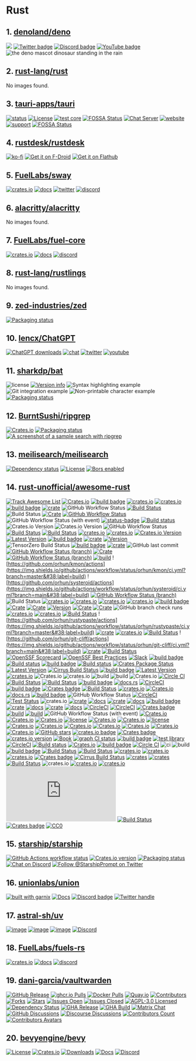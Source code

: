 <!-- 这是由脚本自动生成的文件，请勿直接修改此文件！ -->

# Rust

## 1. [denoland/deno](https://github.com/denoland/deno)

[![](https://img.shields.io/crates/v/deno.svg)](https://crates.io/crates/deno)
[![Twitter badge](https://img.shields.io/twitter/follow/deno_land.svg?style=social&#38;label=Follow)](https://twitter.com/intent/follow?screen_name=deno_land)
[![Discord badge](https://img.shields.io/discord/684898665143206084?logo=discord&#38;style=social)](https://discord.gg/deno)
[![YouTube badge](https://img.shields.io/youtube/channel/subscribers/UCqC2G2M-rg4fzg1esKFLFIw?style=social)](https://www.youtube.com/@deno_land)
![the deno mascot dinosaur standing in the rain](https://deno.land/logo.svg)

## 2. [rust-lang/rust](https://github.com/rust-lang/rust)

No images found.

## 3. [tauri-apps/tauri](https://github.com/tauri-apps/tauri)

[![status](https://img.shields.io/badge/status-stable-blue.svg)](https://github.com/tauri-apps/tauri/tree/dev)
[![License](https://img.shields.io/badge/License-MIT%20or%20Apache%202-green.svg)](https://opencollective.com/tauri)
[![test core](https://img.shields.io/github/actions/workflow/status/tauri-apps/tauri/test-core.yml?label=test%20core&#38;logo=github)](https://github.com/tauri-apps/tauri/actions/workflows/test-core.yml)
[![FOSSA Status](https://app.fossa.com/api/projects/git%2Bgithub.com%2Ftauri-apps%2Ftauri.svg?type=shield)](https://app.fossa.com/projects/git%2Bgithub.com%2Ftauri-apps%2Ftauri?ref=badge_shield)
[![Chat Server](https://img.shields.io/badge/chat-discord-7289da.svg)](https://discord.gg/SpmNs4S)
[![website](https://img.shields.io/badge/website-tauri.app-purple.svg)](https://tauri.app)
[![support](https://img.shields.io/badge/sponsor-Open%20Collective-blue.svg)](https://opencollective.com/tauri)
[![FOSSA Status](https://app.fossa.com/api/projects/git%2Bgithub.com%2Ftauri-apps%2Ftauri.svg?type=large)](https://app.fossa.com/projects/git%2Bgithub.com%2Ftauri-apps%2Ftauri?ref=badge_large)

## 4. [rustdesk/rustdesk](https://github.com/rustdesk/rustdesk)

[![ko-fi](https://ko-fi.com/img/githubbutton_sm.svg)](https://ko-fi.com/I2I04VU09)
[![Get it on F-Droid](https://f-droid.org/badge/get-it-on.png)](https://f-droid.org/en/packages/com.carriez.flutter_hbb)
[![Get it on Flathub](https://flathub.org/api/badge?svg&#38;locale=en)](https://flathub.org/apps/com.rustdesk.RustDesk)

## 5. [FuelLabs/sway](https://github.com/FuelLabs/sway)

[![crates.io](https://img.shields.io/crates/v/forc?label=latest)](https://crates.io/crates/forc)
[![docs](https://docs.rs/forc/badge.svg)](https://docs.rs/forc/)
[![twitter](https://img.shields.io/twitter/follow/SwayLang)](https://x.com/SwayLang)
[![discord](https://img.shields.io/badge/chat%20on-discord-orange?&#38;logo=discord&#38;logoColor=ffffff&#38;color=7389D8&#38;labelColor=6A7EC2)](https://discord.gg/xfpK4Pe)

## 6. [alacritty/alacritty](https://github.com/alacritty/alacritty)

No images found.

## 7. [FuelLabs/fuel-core](https://github.com/FuelLabs/fuel-core)

[![crates.io](https://img.shields.io/crates/v/fuel-core?label=latest)](https://crates.io/crates/fuel-core)
[![docs](https://docs.rs/fuel-core/badge.svg)](https://docs.rs/fuel-core/)
[![discord](https://img.shields.io/badge/chat%20on-discord-orange?&#38;logo=discord&#38;logoColor=ffffff&#38;color=7389D8&#38;labelColor=6A7EC2)](https://discord.gg/xfpK4Pe)

## 8. [rust-lang/rustlings](https://github.com/rust-lang/rustlings)

No images found.

## 9. [zed-industries/zed](https://github.com/zed-industries/zed)

[![Packaging status](https://repology.org/badge/vertical-allrepos/zed-editor.svg?minversion=0.143.5)](https://repology.org/project/zed-editor/versions)

## 10. [lencx/ChatGPT](https://github.com/lencx/ChatGPT)

[![ChatGPT downloads](https://img.shields.io/github/downloads/lencx/ChatGPT/total.svg?style=flat-square)](https://github.com/lencx/ChatGPT/releases)
[![chat](https://img.shields.io/badge/chat-discord-blue?style=flat&#38;logo=discord)](https://discord.gg/aPhCRf4zZr)
[![twitter](https://img.shields.io/badge/follow-lencx__-blue?style=flat&#38;logo=Twitter)](https://twitter.com/lencx_)
[![youtube](https://img.shields.io/youtube/channel/subscribers/UC__gTZL-OZKDPic7s_6Ntgg?style=social)](https://www.youtube.com/@lencx)

## 11. [sharkdp/bat](https://github.com/sharkdp/bat)

![license](https://img.shields.io/crates/l/bat.svg)
[![Version info](https://img.shields.io/crates/v/bat.svg?colorB=319e8c)](https://crates.io/crates/bat)
![Syntax highlighting example](https://imgur.com/rGsdnDe.png)
![Git integration example](https://i.imgur.com/2lSW4RE.png)
![Non-printable character example](https://i.imgur.com/WndGp9H.png)
[![Packaging status](https://repology.org/badge/vertical-allrepos/bat-cat.svg?columns=3&#38;exclude_unsupported=1)](https://repology.org/project/bat-cat/versions)

## 12. [BurntSushi/ripgrep](https://github.com/BurntSushi/ripgrep)

[![Crates.io](https://img.shields.io/crates/v/ripgrep.svg)](https://crates.io/crates/ripgrep)
[![Packaging status](https://repology.org/badge/tiny-repos/ripgrep.svg)](https://repology.org/project/ripgrep/badges)
[![A screenshot of a sample search with ripgrep](https://burntsushi.net/stuff/ripgrep1.png)](https://burntsushi.net/stuff/ripgrep1.png)

## 13. [meilisearch/meilisearch](https://github.com/meilisearch/meilisearch)

[![Dependency status](https://deps.rs/repo/github/meilisearch/meilisearch/status.svg)](https://deps.rs/repo/github/meilisearch/meilisearch)
[![License](https://img.shields.io/badge/license-MIT-informational)](https://github.com/meilisearch/meilisearch/blob/main/LICENSE)
[![Bors enabled](https://bors.tech/images/badge_small.svg)](https://ms-bors.herokuapp.com/repositories/52)

## 14. [rust-unofficial/awesome-rust](https://github.com/rust-unofficial/awesome-rust)

[![Track Awesome List](https://www.trackawesomelist.com/badge.svg)](https://www.trackawesomelist.com/rust-unofficial/awesome-rust/)
[![Crates.io](https://img.shields.io/crates/v/arti.svg)](https://crates.io/crates/arti)
[![build badge](https://img.shields.io/badge/crates.io-v0.2.0-orange.svg)](https://crates.io/crates/boringtun)
[![crates.io](https://img.shields.io/crates/v/dipc)](https://crates.io/crates/dipc)
[![crates.io](https://img.shields.io/crates/v/easytier)](https://crates.io/crates/easytier)
[![build badge](https://img.shields.io/github/actions/workflow/status/gyulyvgc/sniffnet/rust.yml?logo=github)](https://github.com/GyulyVGC/sniffnet/blob/main/.github/workflows/rust.yml)
[![crate](https://img.shields.io/crates/v/sniffnet?logo=rust)](https://crates.io/crates/sniffnet)
![GitHub Workflow Status](https://img.shields.io/github/workflow/status/starkware-libs/cairo/CI?style=flat-square&#38;logo=github)
[![Build Status](https://img.shields.io/circleci/build/gh/ChainSafe/forest/main?branch=master)](https://app.circleci.com/pipelines/github/ChainSafe/forest?branch=main)
![Build Status](https://img.shields.io/github/workflow/status/foundry-rs/foundry/test?style=flat-square)
[![Crate](https://img.shields.io/crates/v/lightning.svg?logo=rust)](https://crates.io/crates/lightning)
[![GitHub Workflow Status](https://img.shields.io/github/actions/workflow/status/cozodb/cozo/build.yml?branch=main)](https://github.com/cozodb/cozo/actions/workflows/build.yml)
![GitHub Workflow Status (with event)](https://img.shields.io/github/actions/workflow/status/dbpunk-labs/db3/ci.yml?branch=main&#38;style=flat-square)
[![status-badge](https://woodpecker.deuxfleurs.fr/api/badges/1/status.svg)](https://woodpecker.deuxfleurs.fr/repos/1)
[![Build status](https://badge.buildkite.com/97d6604e015bf633d1c2a12d166bb46f3b43a927d3952c999a.svg?branch=main)](https://buildkite.com/materialize/test)
![Crates.io Version](https://img.shields.io/crates/v/oxigraph?logo=Rust)
![Crates.io Version](https://img.shields.io/crates/v/qrlew?logo=Rust)
![GitHub Workflow Status](https://img.shields.io/github/workflow/status/skytable/skytable/Tests?style=flat-square)
[![Build Status](https://img.shields.io/github/workflow/status/surrealdb/surrealdb/Continuous%20integration/main)](https://github.com/surrealdb/surrealdb/actions)
[![Build Status](https://ci.pingcap.net/job/tikv_ghpr_test/badge/icon)](https://ci.pingcap.net/job/tikv_ghpr_test/)
[![crates.io](https://img.shields.io/crates/v/tonbo.svg)](https://crates.io/crates/tonbo)
[![crates.io](https://img.shields.io/crates/v/usearch.svg)](https://crates.io/crates/usearch)
[![Crates.io Version](https://img.shields.io/crates/v/valentinus)](https://crates.io/crates/valentinus)
[![Latest Version](https://img.shields.io/crates/v/broot.svg)](https://crates.io/crates/broot)
[![build badge](https://img.shields.io/github/actions/workflow/status/mtkennerly/ludusavi/main.yaml?logo=github)](https://github.com/mtkennerly/ludusavi/actions/workflows/main.yaml)
[![crate](https://img.shields.io/crates/v/ludusavi?logo=rust)](https://crates.io/crates/ludusavi)
[![Version](https://img.shields.io/crates/v/oxipng.svg)](https://crates.io/crates/oxipng)
![TensorZero Build Status](https://img.shields.io/github/check-runs/tensorzero/tensorzero/main)
[![build badge](https://img.shields.io/github/workflow/status/theseus-os/Theseus/Documentation?label=docs%20build)](https://www.theseus-os.com/Theseus/book/index.html)
[![crate](https://img.shields.io/crates/v/rebos?logo=rust)](https://crates.io/crates/rebos)
![GitHub last commit](https://img.shields.io/github/last-commit/juspay/hyperswitch?style=flat-square)
[![GitHub Workflow Status (branch)](https://img.shields.io/github/workflow/status/ClementTsang/bottom/ci/master)](https://github.com/ClementTsang/bottom/actions?query=branch%3Amaster)
[![Crate](https://img.shields.io/crates/v/brush-shell.svg?logo=rust)](https://crates.io/crates/brush-shell)
[![GitHub Workflow Status (branch)](https://img.shields.io/github/workflow/status/vrmiguel/bustd/build-and-test)](https://github.com/vrmiguel/bustd/actions?query=branch%3Amaster)
[![build](https://img.shields.io/github/workflow/status/nickgerace/gfold/merge/main)](https://github.com/nickgerace/gfold/actions?query=workflow%3Amerge+branch%3Amain)
![https://github.com/orhun/kmon/actions](https://img.shields.io/github/actions/workflow/status/orhun/kmon/ci.yml?branch=master&#38;label=build)
![https://github.com/orhun/systeroid/actions](https://img.shields.io/github/actions/workflow/status/orhun/systeroid/ci.yml?branch=main&#38;label=build)
[![GitHub Workflow Status (branch)](https://img.shields.io/github/workflow/status/ouch-org/ouch/build-and-test)](https://github.com/ouch-org/ouch/actions?query=branch%3Amaster)
![Build Status](https://img.shields.io/github/actions/workflow/status/stav121/tasklet/rust.yml)
[![crates.io](https://img.shields.io/crates/v/stringzilla.svg)](https://crates.io/crates/stringzilla)
[![crates.io](https://img.shields.io/crates/v/complate.svg)](https://crates.io/crates/complate)
[![crates.io](https://img.shields.io/crates/d/complate?label=crates.io%20downloads)](https://crates.io/crates/complate)
[![crates.io](https://img.shields.io/crates/v/melody_compiler?label=compiler)](https://crates.io/crates/melody_compiler)
[![build badge](https://ci.appveyor.com/api/projects/status/9mlfpfru3ng4c689/branch/master?svg=true)](https://ci.appveyor.com/project/evansmurithi/cloak)
[![Crate](https://img.shields.io/crates/v/rucola-notes.svg?logo=rust)](https://crates.io/crates/rucola-notes)
[![Crate](https://img.shields.io/crates/v/rust-parallel.svg?logo=rust)](https://crates.io/crates/rust-parallel)
[![Version](https://img.shields.io/crates/v/rustic-rs.svg)](https://crates.io/crates/rustic-rs)
[![Crate](https://img.shields.io/crates/v/suckit.svg?logo=rust)](https://crates.io/crates/suckit)
[![Crate](https://img.shields.io/crates/v/tailtales.svg?logo=rust)](https://crates.io/crates/tailtales)
![GitHub branch check runs](https://img.shields.io/github/check-runs/alexpasmantier/television/main)
[![crates.io](https://img.shields.io/crates/v/wthrr?logo=rust)](https://crates.io/crates/wthrr)
[![crates.io](https://img.shields.io/crates/v/xiu.svg)](https://crates.io/crates/xiu)
[![Build Status](https://cloud.drone.io/api/badges/LemmyNet/lemmy/status.svg)](https://cloud.drone.io/LemmyNet/lemmy)
![https://github.com/orhun/rustypaste/actions](https://img.shields.io/github/actions/workflow/status/orhun/rustypaste/ci.yml?branch=master&#38;label=build)
[![crate](https://img.shields.io/crates/v/create-rust-app.svg)](https://crates.io/crates/create-rust-app)
[![crates.io](https://img.shields.io/crates/v/fzf-make?style=flatflat-square)](https://crates.io/crates/fzf-make)
[![Build Status](https://dev.azure.com/cargo-geiger/cargo-geiger/_apis/build/status/geiger-rs.cargo-geiger?branchName=master)](https://dev.azure.com/cargo-geiger/cargo-geiger/_build/latest?definitionId=1&#38;branchName=master)
![https://github.com/orhun/git-cliff/actions](https://img.shields.io/github/actions/workflow/status/orhun/git-cliff/ci.yml?branch=main&#38;label=build)
[![crate](https://img.shields.io/crates/v/intelli-shell.svg)](https://crates.io/crates/intelli-shell)
[![Build Status](https://cloud.drone.io/api/badges/igor-petruk/scriptisto/status.svg)](https://cloud.drone.io/igor-petruk/scriptisto)
[![OpenSSF Scorecard](https://api.securityscorecards.dev/projects/github.com/TraceMachina/nativelink/badge)](https://securityscorecards.dev/viewer/?uri=github.com/TraceMachina/nativelink)
[![OpenSSF Best Practices](https://www.bestpractices.dev/projects/8050/badge)](https://www.bestpractices.dev/projects/8050)
[![Slack](https://img.shields.io/badge/slack--channel-blue?logo=slack)](https://nativelink.slack.com/join/shared_invite/zt-281qk1ho0-krT7HfTUIYfQMdwflRuq7A#/shared-invite/email)
[![build badge](https://img.shields.io/badge/github-dtolnay/cxx-8da0cb?style=for-the-badge&#38;labelColor=555555&#38;logo=github)](https://github.com/dtolnay/cxx)
[![Build status](https://ci.appveyor.com/api/projects/status/uu76vmcrwnjqra0u/branch/master?svg=true)](https://ci.appveyor.com/project/mystor/rust-cpp/branch/master)
[![build badge](https://ci.appveyor.com/api/projects/status/d2lxlincwninhsng?svg=true)](https://ci.appveyor.com/project/dgriffen/rls-vs2017)
[![Build status](https://ci.appveyor.com/api/projects/status/5nw5no10jj0y4p3f?svg=true)](https://ci.appveyor.com/project/vosen/visualrust)
[![Crates Package Status](https://img.shields.io/crates/v/polish.svg)](https://crates.io/crates/polish)
[![Latest Version](https://img.shields.io/crates/v/cucumber.svg)](https://crates.io/crates/cucumber)
[![Cirrus Build Status](https://api.cirrus-ci.com/github/asomers/mockall.svg)](https://cirrus-ci.com/github/asomers/mockall)
[![build badge](https://dev.azure.com/alexliesenfeld/httpmock/_apis/build/status/alexliesenfeld.httpmock?branchName=master)](https://dev.azure.com/alexliesenfeld/httpmock/_build/latest?definitionId=2&#38;branchName=master)
[![Latest Version](https://img.shields.io/crates/v/faux.svg)](https://crates.io/crates/faux)
[![crates.io](https://img.shields.io/crates/v/perf_monitor.svg)](https://crates.io/crates/perf_monitor)
![Crates.io](https://img.shields.io/crates/v/radiate)
![crates.io](https://img.shields.io/crates/v/deltaml.svg)
![build](https://img.shields.io/github/actions/workflow/status/blackportal-ai/delta/core.yml?branch=master)
![build](https://img.shields.io/github/actions/workflow/status/blackportal-ai/nebula/core.yml?branch=master)
![Crates.io](https://img.shields.io/crates/v/dfdx)
[![Circle CI](https://circleci.com/gh/maciejkula/rustlearn.svg?style=svg)](https://app.circleci.com/pipelines/github/maciejkula/rustlearn)
[![Build Status](https://img.shields.io/circleci/build/github/smartcorelib/smartcore)](https://smartcorelib.org/)
[![Build Status](https://api.cirrus-ci.com/github/HeroicKatora/oxide-auth.svg?branch=master)](https://cirrus-ci.com/github/HeroicKatora/oxide-auth)
[![build badge](https://circleci.com/gh/Sensirion/lin-bus-rs.svg?style=svg)](https://app.circleci.com/pipelines/github/Sensirion/lin-bus-rs)
[![docs.rs](https://img.shields.io/docsrs/iocraft)](https://docs.rs/iocraft/)
[![CircleCI](https://circleci.com/gh/vstakhov/libucl.svg?style=svg)](https://app.circleci.com/pipelines/github/vstakhov/libucl)
[![build badge](https://circleci.com/gh/cossacklabs/themis/tree/master.svg?style=shield)](https://app.circleci.com/pipelines/github/cossacklabs/themis)
[![Crates badge](https://img.shields.io/crates/v/randomorg.svg)](https://crates.io/crates/randomorg)
[![Build Status](https://img.shields.io/github/workflow/status/amv-dev/yata/Rust?branch=master)](https://github.com/amv-dev/yata/actions?query=workflow%3ARust)
[![crates.io](https://img.shields.io/crates/v/simsimd.svg)](https://crates.io/crates/simsimd)
[![Crates.io](https://img.shields.io/crates/v/egui_graphs)](https://crates.io/crates/egui_graphs)
[![docs.rs](https://img.shields.io/docsrs/egui_graphs)](https://docs.rs/egui_graphs)
[![build badge](https://ci.appveyor.com/api/projects/status/csa78tcumdpnbur2?svg=true)](https://ci.appveyor.com/project/KodrAus/elastic)
![GitHub Workflow Status](https://img.shields.io/github/actions/workflow/status/PoloDB/PoloDB/rust.yml)
[![CircleCI](https://circleci.com/gh/aembke/fred.rs/tree/main.svg?style=svg)](%5Bhttps://circleci.com/gh/aembke/fred.rs/tree/main%5D(https://app.circleci.com/pipelines/github/aembke/fred.rs?branch=main))
[![Test Status](https://img.shields.io/github/workflow/status/Brendonovich/prisma-client-rust/CI?label=tests&#38;style=flat-square)](https://github.com/Brendonovich/prisma-client-rust/actions)
![crates.io](https://img.shields.io/crates/v/njord.svg)
[![crate](https://img.shields.io/crates/v/sea-orm.svg)](https://crates.io/crates/sea-orm)
[![docs](https://img.shields.io/docsrs/sea-orm/latest)](https://docs.rs/sea-orm)
[![crate](https://img.shields.io/crates/v/seaography.svg)](https://crates.io/crates/seaography)
[![docs](https://img.shields.io/docsrs/seaography/latest)](https://docs.rs/seaography)
[![build badge](https://img.shields.io/github/workflow/status/launchbadge/sqlx/Rust/master?style=flat-square)](https://github.com/launchbadge/sqlx)
[![crate](https://img.shields.io/crates/v/sea-query.svg)](https://crates.io/crates/sea-query)
[![docs](https://img.shields.io/docsrs/sea-query/latest)](https://docs.rs/sea-query)
[![crate](https://img.shields.io/crates/v/sea-schema.svg)](https://crates.io/crates/sea-schema)
[![docs](https://img.shields.io/docsrs/sea-schema/latest)](https://docs.rs/sea-schema)
[![CircleCI](https://circleci.com/gh/AgilData/mysql-proxy-rs/tree/master.svg?style=svg)](https://app.circleci.com/pipelines/github/AgilData/mysql-proxy-rs?branch=master)
[![CircleCI](https://circleci.com/gh/blackbeam/mysql_async/tree/master.svg?style=shield)](https://app.circleci.com/pipelines/github/blackbeam/mysql_async?branch=master)
[![Crates badge](https://img.shields.io/crates/v/serde-aux.svg)](https://crates.io/crates/serde-aux)
[![build](https://img.shields.io/github/workflow/status/dtolnay/serde-yaml/CI/master)](https://github.com/dtolnay/serde-yaml/actions?query=branch%3Amaster)
[![build](https://img.shields.io/github/actions/workflow/status/apache/opendal/ci_core.yml?branch=main)](https://github.com/apache/opendal/actions?query=branch%3Amain)
![GitHub Workflow Status (with event)](https://img.shields.io/github/actions/workflow/status/avhz/RustQuant/build.yml)
[![Crates.io](https://img.shields.io/crates/v/bevy.svg)](https://crates.io/crates/bevy)
[![Crates.io](https://img.shields.io/crates/d/bevy.svg)](https://crates.io/crates/bevy)
[![Crates.io](https://img.shields.io/crates/v/fyrox.svg)](https://crates.io/crates/fyrox)
[![license](https://img.shields.io/crates/l/fyrox.svg)](https://github.com/FyroxEngine/Fyrox/blob/master/LICENSE.md)
[![Crates.io](https://img.shields.io/crates/d/fyrox.svg)](https://crates.io/crates/fyrox)
[![Crates.io](https://img.shields.io/crates/v/ggez.svg)](https://crates.io/crates/ggez)
[![license](https://img.shields.io/badge/license-MIT-blue.svg)](https://github.com/ggez/ggez/blob/master/LICENSE)
[![Crates.io](https://img.shields.io/crates/d/ggez.svg)](https://crates.io/crates/ggez)
[![Crates.io](https://img.shields.io/crates/d/kiss3d.svg)](https://crates.io/crates/kiss3d)
[![Crates.io](https://img.shields.io/crates/v/piston.svg?style=flat-square)](https://crates.io/crates/piston)
[![Crates.io](https://img.shields.io/crates/l/piston.svg)](https://github.com/PistonDevelopers/piston/blob/master/LICENSE)
[![Crates.io](https://img.shields.io/crates/d/piston.svg)](https://crates.io/crates/piston)
[![Crates.io](https://img.shields.io/crates/v/gamedig.svg)](https://crates.io/crates/gamedig)
[![Crates.io](https://img.shields.io/crates/d/gamedig.svg)](https://crates.io/crates/gamedig)
[![GitHub stars](https://img.shields.io/github/stars/bedrock-crustaceans/bedrock-rs)](https://github.com/bedrock-crustaceans/bedrock-rs)
[![crates.io badge](https://img.shields.io/crates/v/skillratings)](https://crates.io/crates/skillratings)
[![Crates badge](https://img.shields.io/crates/v/toornament.svg)](https://crates.io/crates/toornament)
[![crates.io version](https://img.shields.io/crates/v/martin.svg)](https://crates.io/crates/martin)
[![Book](https://img.shields.io/badge/docs-Book-informational)](https://maplibre.org/martin/)
[![graph CI status](https://img.shields.io/github/workflow/status/neo4j-labs/graph/CI/main?label=CI)](https://github.com/neo4j-labs/graph/actions/workflows/rust.yml)
[![build badge](https://ci.appveyor.com/api/projects/status/github/sciter-sdk/rust-sciter?svg=true)](https://ci.appveyor.com/project/sciter-sdk/rust-sciter)
[![test library](https://img.shields.io/github/workflow/status/tauri-apps/tauri/test%20library?label=test%20library)](https://github.com/tauri-apps/tauri/actions?query=workflow%3A%22test+library%22)
[![CircleCI](https://circleci.com/gh/estk/log4rs.svg?style=shield)](https://app.circleci.com/pipelines/github/estk/log4rs)
[![Build status](https://img.shields.io/github/actions/workflow/status/redbadger/crux/build.yaml)](https://github.com/redbadger/crux/actions)
[![Crates.io](https://img.shields.io/crates/v/tonic)](https://crates.io/crates/tonic)
[![build badge](https://img.shields.io/github/workflow/status/lemunozm/message-io/message-io%20ci)](https://github.com/lemunozm/message-io/actions?query=workflow%3A%22message-io+ci%22)
[![Circle CI](https://circleci.com/gh/libp2p/rust-libp2p.svg?style=svg)](https://app.circleci.com/pipelines/github/libp2p/rust-libp2p)
![ci](https://img.shields.io/github/actions/workflow/status/aws/s2n-quic/ci.yml?branch=main)
![build](https://img.shields.io/github/actions/workflow/status/cloudflare/quiche/stable.yml?branch=master)
[![build badge](https://dev.azure.com/dochtman/Projects/_apis/build/status/Quinn?branchName=master)](https://dev.azure.com/dochtman/Projects/_build)
[![Build Status](https://img.shields.io/github/actions/workflow/status/tencent/tquic/rust.yml)](https://github.com/Tencent/tquic/actions/workflows/rust.yml)
[![Build Status](https://img.shields.io/github/workflow/status/b23r0/rust-raknet/Rust)](https://github.com/b23r0/rust-raknet/actions/workflows/rust.yml)
[![crates.io](https://img.shields.io/crates/v/pe-sign)](https://crates.io/crates/pe-sign)
[![crates.io](https://img.shields.io/crates/v/wavefront_rs.svg)](https://crates.io/crates/wavefront_rs)
[![crates.io](https://img.shields.io/crates/d/wavefront_rs?label=crates.io%20downloads)](https://crates.io/crates/wavefront_rs)
[![Crates badge](https://img.shields.io/crates/v/thread-priority.svg)](https://crates.io/crates/thread-priority)
[![Cirrus Build Status](https://api.cirrus-ci.com/github/nix-rust/nix.svg)](https://cirrus-ci.com/github/nix-rust/nix)
[![crates](https://img.shields.io/crates/v/fancy-regex.svg)](https://crates.io/crates/fancy-regex)
[![crates](https://img.shields.io/crates/v/decancer.svg)](https://crates.io/crates/decancer)
[![Build Status](https://dev.azure.com/graphql-rust/GraphQL%20Rust/_apis/build/status/graphql-rust.juniper)](https://dev.azure.com/graphql-rust/GraphQL%20Rust/_build/latest?definitionId=1)
![crates.io](https://img.shields.io/crates/v/rookie.svg)
[![crates.io](https://img.shields.io/crates/v/utoipa.svg?label=crates.io&#38;color=orange&#38;logo=rust)](https://crates.io/crates/utoipa)
[![crates.io](https://img.shields.io/crates/v/utoipauto.svg?label=crates.io&#38;color=orange&#38;logo=rust)](https://crates.io/crates/utoipauto)
[![Build Status](https://dev.azure.com/cobalt-org/cobalt-org/_apis/build/status/cobalt.rs?branchName=master)](https://dev.azure.com/cobalt-org/cobalt-org/_build?definitionId=2)
[![Build Status](https://dev.azure.com/getzola/zola/_apis/build/status/getzola.zola?branchName=master)](https://dev.azure.com/getzola/zola/_build)
[![Crates badge](https://img.shields.io/crates/v/urlshortener.svg)](https://crates.io/crates/urlshortener)
[![CC0](https://licensebuttons.net/p/zero/1.0/88x31.png)](https://creativecommons.org/publicdomain/zero/1.0/)

## 15. [starship/starship](https://github.com/starship/starship)

[![GitHub Actions workflow status](https://img.shields.io/github/actions/workflow/status/starship/starship/workflow.yml?branch=master&#38;label=workflow&#38;style=flat-square)](https://github.com/starship/starship/actions)
[![Crates.io version](https://img.shields.io/crates/v/starship?style=flat-square)](https://crates.io/crates/starship)
[![Packaging status](https://img.shields.io/repology/repositories/starship?label=in%20repositories&#38;style=flat-square)](https://repology.org/project/starship/versions)
[![Chat on Discord](https://img.shields.io/discord/567163873606500352?label=discord&#38;logoColor=white&#38;style=flat-square)](https://discord.gg/starship)
[![Follow @StarshipPrompt on Twitter](https://img.shields.io/badge/twitter-@StarshipPrompt-1DA1F3?style=flat-square)](https://twitter.com/StarshipPrompt)

## 16. [unionlabs/union](https://github.com/unionlabs/union)

[![built with garnix](https://img.shields.io/endpoint.svg?url=https%3A%2F%2Fgarnix.io%2Fapi%2Fbadges%2Funionlabs%2Funion%3Fbranch%3Dmain)](https://garnix.io)
[![Docs](https://img.shields.io/badge/docs-main-blue)](https://docs.union.build)
[![Discord badge](https://img.shields.io/discord/1158939416870522930?logo=discord)](https://discord.union.build)
[![Twitter handle](https://img.shields.io/twitter/follow/union_build.svg?style=social&#38;label=Follow)](https://twitter.com/intent/follow?screen_name=union_build)

## 17. [astral-sh/uv](https://github.com/astral-sh/uv)

[![image](https://img.shields.io/pypi/v/uv.svg)](https://pypi.python.org/pypi/uv)
[![image](https://img.shields.io/pypi/l/uv.svg)](https://pypi.python.org/pypi/uv)
[![image](https://img.shields.io/pypi/pyversions/uv.svg)](https://pypi.python.org/pypi/uv)
[![Discord](https://img.shields.io/badge/Discord-%235865F2.svg?logo=discord&#38;logoColor=white)](https://discord.gg/astral-sh)

## 18. [FuelLabs/fuels-rs](https://github.com/FuelLabs/fuels-rs)

[![crates.io](https://img.shields.io/crates/v/fuels?label=latest)](https://crates.io/crates/fuels)
[![docs](https://docs.rs/fuels/badge.svg)](https://docs.rs/fuels)
[![discord](https://img.shields.io/badge/chat%20on-discord-orange?&#38;logo=discord&#38;logoColor=ffffff&#38;color=7389D8&#38;labelColor=6A7EC2)](https://discord.gg/xfpK4Pe)

## 19. [dani-garcia/vaultwarden](https://github.com/dani-garcia/vaultwarden)

[![GitHub Release](https://img.shields.io/github/release/dani-garcia/vaultwarden.svg?style=for-the-badge&#38;logo=vaultwarden&#38;color=005AA4)](https://github.com/dani-garcia/vaultwarden/releases/latest)
[![ghcr.io Pulls](https://img.shields.io/badge/dynamic/json?style=for-the-badge&#38;logo=github&#38;logoColor=fff&#38;color=005AA4&#38;url=https%3A%2F%2Fipitio.github.io%2Fbackage%2Fdani-garcia%2Fvaultwarden%2Fvaultwarden.json&#38;query=%24.downloads&#38;label=ghcr.io%20pulls&#38;cacheSeconds=14400)](https://github.com/dani-garcia/vaultwarden/pkgs/container/vaultwarden)
[![Docker Pulls](https://img.shields.io/docker/pulls/vaultwarden/server.svg?style=for-the-badge&#38;logo=docker&#38;logoColor=fff&#38;color=005AA4&#38;label=docker.io%20pulls)](https://hub.docker.com/r/vaultwarden/server)
[![Quay.io](https://img.shields.io/badge/quay.io-download-005AA4?style=for-the-badge&#38;logo=redhat&#38;cacheSeconds=14400)](https://quay.io/repository/vaultwarden/server)
[![Contributors](https://img.shields.io/github/contributors-anon/dani-garcia/vaultwarden.svg?style=flat-square&#38;logo=vaultwarden&#38;color=005AA4)](https://github.com/dani-garcia/vaultwarden/graphs/contributors)
[![Forks](https://img.shields.io/github/forks/dani-garcia/vaultwarden.svg?style=flat-square&#38;logo=github&#38;logoColor=fff&#38;color=005AA4)](https://github.com/dani-garcia/vaultwarden/network/members)
[![Stars](https://img.shields.io/github/stars/dani-garcia/vaultwarden.svg?style=flat-square&#38;logo=github&#38;logoColor=fff&#38;color=005AA4)](https://github.com/dani-garcia/vaultwarden/stargazers)
[![Issues Open](https://img.shields.io/github/issues/dani-garcia/vaultwarden.svg?style=flat-square&#38;logo=github&#38;logoColor=fff&#38;color=005AA4&#38;cacheSeconds=300)](https://github.com/dani-garcia/vaultwarden/issues)
[![Issues Closed](https://img.shields.io/github/issues-closed/dani-garcia/vaultwarden.svg?style=flat-square&#38;logo=github&#38;logoColor=fff&#38;color=005AA4&#38;cacheSeconds=300)](https://github.com/dani-garcia/vaultwarden/issues?q=is%3Aissue+is%3Aclosed)
[![AGPL-3.0 Licensed](https://img.shields.io/github/license/dani-garcia/vaultwarden.svg?style=flat-square&#38;logo=vaultwarden&#38;color=944000&#38;cacheSeconds=14400)](https://github.com/dani-garcia/vaultwarden/blob/main/LICENSE.txt)
[![Dependency Status](https://img.shields.io/badge/dynamic/xml?url=https%3A%2F%2Fdeps.rs%2Frepo%2Fgithub%2Fdani-garcia%2Fvaultwarden%2Fstatus.svg&#38;query=%2F*%5Blocal-name()%3D&#39;svg&#39;%5D%2F*%5Blocal-name()%3D&#39;g&#39;%5D%5B2%5D%2F*%5Blocal-name()%3D&#39;text&#39;%5D%5B4%5D&#38;style=flat-square&#38;logo=rust&#38;label=dependencies&#38;color=005AA4)](https://deps.rs/repo/github/dani-garcia/vaultwarden)
[![GHA Release](https://img.shields.io/github/actions/workflow/status/dani-garcia/vaultwarden/release.yml?style=flat-square&#38;logo=github&#38;logoColor=fff&#38;label=Release%20Workflow)](https://github.com/dani-garcia/vaultwarden/actions/workflows/release.yml)
[![GHA Build](https://img.shields.io/github/actions/workflow/status/dani-garcia/vaultwarden/build.yml?style=flat-square&#38;logo=github&#38;logoColor=fff&#38;label=Build%20Workflow)](https://github.com/dani-garcia/vaultwarden/actions/workflows/build.yml)
[![Matrix Chat](https://img.shields.io/matrix/vaultwarden:matrix.org.svg?style=flat-square&#38;logo=matrix&#38;logoColor=fff&#38;color=953B00&#38;cacheSeconds=14400)](https://matrix.to/#/#vaultwarden:matrix.org)
[![GitHub Discussions](https://img.shields.io/github/discussions/dani-garcia/vaultwarden?style=flat-square&#38;logo=github&#38;logoColor=fff&#38;color=953B00&#38;cacheSeconds=300)](https://github.com/dani-garcia/vaultwarden/discussions)
[![Discourse Discussions](https://img.shields.io/discourse/topics?server=https%3A%2F%2Fvaultwarden.discourse.group%2F&#38;style=flat-square&#38;logo=discourse&#38;color=953B00)](https://vaultwarden.discourse.group/)
[![Contributors Count](https://img.shields.io/github/contributors-anon/dani-garcia/vaultwarden?style=for-the-badge&#38;logo=vaultwarden&#38;color=005AA4)](https://github.com/dani-garcia/vaultwarden/graphs/contributors)
[![Contributors Avatars](https://contributors-img.web.app/image?repo=dani-garcia/vaultwarden)](https://github.com/dani-garcia/vaultwarden/graphs/contributors)

## 20. [bevyengine/bevy](https://github.com/bevyengine/bevy)

[![License](https://img.shields.io/badge/license-MIT%2FApache-blue.svg)](https://github.com/bevyengine/bevy#license)
[![Crates.io](https://img.shields.io/crates/v/bevy.svg)](https://crates.io/crates/bevy)
[![Downloads](https://img.shields.io/crates/d/bevy.svg)](https://crates.io/crates/bevy)
[![Docs](https://docs.rs/bevy/badge.svg)](https://docs.rs/bevy/latest/bevy/)
[![Discord](https://img.shields.io/discord/691052431525675048.svg?label=&#38;logo=discord&#38;logoColor=ffffff&#38;color=7389D8&#38;labelColor=6A7EC2)](https://discord.gg/bevy)

